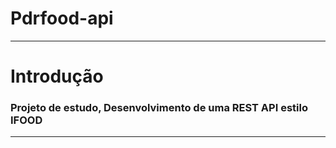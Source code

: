 # Pdrfood-api

<hr></hr>

<h1> Introdução </h1>

<h3>Projeto de estudo, Desenvolvimento de uma REST API estilo IFOOD</h3>


<hr></hr>

